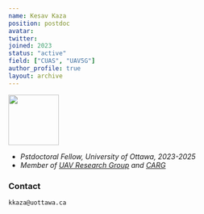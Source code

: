 ```yaml
---
name: Kesav Kaza
position: postdoc
avatar:
twitter:
joined: 2023
status: "active"
field: ["CUAS", "UAV5G"]
author_profile: true
layout: archive
---
```


<img width="100" src="{{site.baseurl}}/images/people/{{page.avatar}}" data-action="zoom">

- _Pstdoctoral Fellow, University of Ottawa, 2023-2025_<br>
- _Member of [UAV Research Group](https://carg-uottawa.github.io/ai4uav/) and [CARG](https://carg-uottawa.github.io/)_


### Contact

<i class="fa fa-envelope-o"></i>  `kkaza@uottawa.ca`<br>
